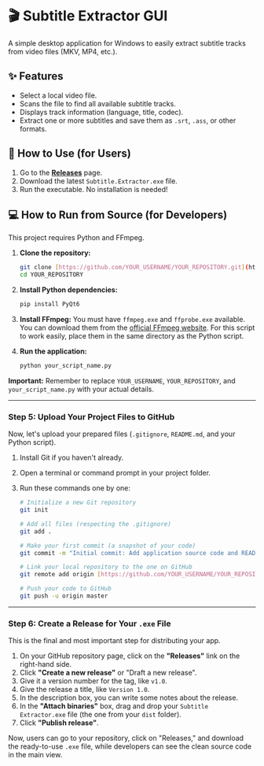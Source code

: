 # 🎬 Subtitle Extractor GUI

A simple desktop application for Windows to easily extract subtitle tracks from video files (MKV, MP4, etc.).


## ✨ Features

* Select a local video file.
* Scans the file to find all available subtitle tracks.
* Displays track information (language, title, codec).
* Extract one or more subtitles and save them as `.srt`, `.ass`, or other formats.

## 🚀 How to Use (for Users)

1.  Go to the [**Releases**](https://github.com/YOUR_USERNAME/YOUR_REPOSITORY/releases) page.
2.  Download the latest `Subtitle.Extractor.exe` file.
3.  Run the executable. No installation is needed!

## 💻 How to Run from Source (for Developers)

This project requires Python and FFmpeg.

1.  **Clone the repository:**
    ```bash
    git clone [https://github.com/YOUR_USERNAME/YOUR_REPOSITORY.git](https://github.com/YOUR_USERNAME/YOUR_REPOSITORY.git)
    cd YOUR_REPOSITORY
    ```

2.  **Install Python dependencies:**
    ```bash
    pip install PyQt6
    ```

3.  **Install FFmpeg:**
    You must have `ffmpeg.exe` and `ffprobe.exe` available. You can download them from the [official FFmpeg website](https://ffmpeg.org/download.html). For this script to work easily, place them in the same directory as the Python script.

4.  **Run the application:**
    ```bash
    python your_script_name.py
    ````

**Important:** Remember to replace `YOUR_USERNAME`, `YOUR_REPOSITORY`, and `your_script_name.py` with your actual details.

---

### **Step 5: Upload Your Project Files to GitHub**

Now, let's upload your prepared files (`.gitignore`, `README.md`, and your Python script).

1.  Install Git if you haven't already.
2.  Open a terminal or command prompt in your project folder.
3.  Run these commands one by one:

    ```bash
    # Initialize a new Git repository
    git init

    # Add all files (respecting the .gitignore)
    git add .

    # Make your first commit (a snapshot of your code)
    git commit -m "Initial commit: Add application source code and README"

    # Link your local repository to the one on GitHub
    git remote add origin [https://github.com/YOUR_USERNAME/YOUR_REPOSITORY.git](https://github.com/YOUR_USERNAME/YOUR_REPOSITORY.git)

    # Push your code to GitHub
    git push -u origin master
    ```

---

### **Step 6: Create a Release for Your `.exe` File**

This is the final and most important step for distributing your app.

1.  On your GitHub repository page, click on the **"Releases"** link on the right-hand side.
2.  Click **"Create a new release"** or "Draft a new release".
3.  Give it a version number for the tag, like `v1.0`.
4.  Give the release a title, like `Version 1.0`.
5.  In the description box, you can write some notes about the release.
6.  In the **"Attach binaries"** box, drag and drop your `Subtitle Extractor.exe` file (the one from your `dist` folder).
7.  Click **"Publish release"**.

Now, users can go to your repository, click on "Releases," and download the ready-to-use `.exe` file, while developers can see the clean source code in the main view.
